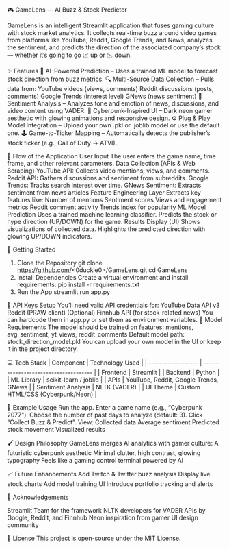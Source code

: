 🎮 GameLens — AI Buzz & Stock Predictor

GameLens is an intelligent Streamlit application that fuses gaming culture with stock market analytics.
It collects real-time buzz around video games from platforms like YouTube, Reddit, Google Trends, and News, analyzes the sentiment, and predicts the direction of the associated company’s stock — whether it’s going to go  📈 up or 📉 down.

✨ Features
🧠 AI-Powered Prediction – Uses a trained ML model to forecast stock direction from buzz metrics.
🔍 Multi-Source Data Collection – Pulls data from:
    YouTube videos (views, comments)
    Reddit discussions (posts, comments)
    Google Trends (interest level)
    GNews (news sentiment)
💬 Sentiment Analysis – Analyzes tone and emotion of news, discussions, and video content using VADER.
🎨 Cyberpunk-Inspired UI – Dark neon gamer aesthetic with glowing animations and responsive design.
⚙️ Plug & Play Model Integration – Upload your own .pkl or .joblib model or use the default one.
🕹️ Game-to-Ticker Mapping – Automatically detects the publisher’s stock ticker (e.g., Call of Duty → ATVI).

🧭 Flow of the Application
User Input
    The user enters the game name, time frame, and other relevant parameters.
Data Collection (APIs & Web Scraping)
    YouTube API: Collects video mentions, views, and comments.
    Reddit API: Gathers discussions and sentiment from subreddits.
    Google Trends: Tracks search interest over time.
    GNews Sentiment: Extracts sentiment from news articles
Feature Engineering Layer
    Extracts key features like:
    Number of mentions
    Sentiment scores
    Views and engagement metrics
    Reddit comment activity
    Trends index for popularity
ML Model Prediction
    Uses a trained machine learning classifier.
    Predicts the stock or hype direction (UP/DOWN) for the game.
Results Display (UI)
    Shows visualizations of collected data.
    Highlights the predicted direction with glowing UP/DOWN indicators.
                        
🚀 Getting Started
1. Clone the Repository
git clone https://github.com/<0duckie0>/GameLens.git
cd GameLens
2. Install Dependencies
Create a virtual environment and install requirements:
pip install -r requirements.txt
3. Run the App
streamlit run app.py

🔑 API Keys Setup
You’ll need valid API credentials for:
YouTube Data API v3
Reddit (PRAW client)
(Optional) Finnhub API (for stock-related news)
You can hardcode them in app.py or set them as environment variables.
 
🧩 Model Requirements
The model should be trained on features:
mentions, avg_sentiment, yt_views, reddit_comments
Default model path: stock_direction_model.pkl
You can upload your own model in the UI or keep it in the project directory.


💻 Tech Stack
| Component          | Technology Used                       |
| ------------------ | ------------------------------------- |
| Frontend           | Streamlit                             |
| Backend            | Python                                |
| ML Library         | scikit-learn / joblib                 |
| APIs               | YouTube, Reddit, Google Trends, GNews |
| Sentiment Analysis | NLTK (VADER)                          |
| UI Theme           | Custom HTML/CSS (Cyberpunk/Neon)      |


🧠 Example Usage
Run the app.
Enter a game name (e.g., “Cyberpunk 2077”).
Choose the number of past days to analyze (default: 3).
Click “Collect Buzz & Predict”.
View:
Collected data
Average sentiment
Predicted stock movement
Visualized results

🖌️ Design Philosophy
GameLens merges AI analytics with gamer culture:
A futuristic cyberpunk aesthetic
Minimal clutter, high contrast, glowing typography
Feels like a gaming control terminal powered by AI

📈 Future Enhancements
Add Twitch & Twitter buzz analysis
Display live stock charts
Add model training UI
Introduce portfolio tracking and alerts

💬 Acknowledgements

Streamlit Team for the framework
NLTK developers for VADER
APIs by Google, Reddit, and Finnhub
Neon inspiration from gamer UI design community

🧾 License
This project is open-source under the MIT License.
